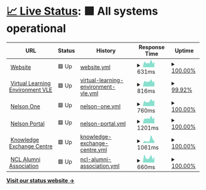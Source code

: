 # [📈 Live Status](https://status.nelsoncollege.ac.uk): <!--live status--> **🟩 All systems operational**

<!--start: status pages-->
<!-- This summary is generated by Upptime (https://github.com/upptime/upptime) -->
<!-- Do not edit this manually, your changes will be overwritten -->
<!-- prettier-ignore -->
| URL | Status | History | Response Time | Uptime |
| --- | ------ | ------- | ------------- | ------ |
| <img alt="" src="https://portal.nelsoncollege.ac.uk/files/logo-main.svg" height="13"> [Website](https://nelsoncollege.ac.uk) | 🟩 Up | [website.yml](https://github.com/travnettech/ncl_status/commits/HEAD/history/website.yml) | <details><summary><img alt="Response time graph" src="./graphs/website/response-time-week.png" height="20"> 631ms</summary><br><a href="https://status.nelsoncollege.ac.uk/history/website"><img alt="Response time 717" src="https://img.shields.io/endpoint?url=https%3A%2F%2Fraw.githubusercontent.com%2Ftravnettech%2Fncl_status%2FHEAD%2Fapi%2Fwebsite%2Fresponse-time.json"></a><br><a href="https://status.nelsoncollege.ac.uk/history/website"><img alt="24-hour response time 711" src="https://img.shields.io/endpoint?url=https%3A%2F%2Fraw.githubusercontent.com%2Ftravnettech%2Fncl_status%2FHEAD%2Fapi%2Fwebsite%2Fresponse-time-day.json"></a><br><a href="https://status.nelsoncollege.ac.uk/history/website"><img alt="7-day response time 631" src="https://img.shields.io/endpoint?url=https%3A%2F%2Fraw.githubusercontent.com%2Ftravnettech%2Fncl_status%2FHEAD%2Fapi%2Fwebsite%2Fresponse-time-week.json"></a><br><a href="https://status.nelsoncollege.ac.uk/history/website"><img alt="30-day response time 740" src="https://img.shields.io/endpoint?url=https%3A%2F%2Fraw.githubusercontent.com%2Ftravnettech%2Fncl_status%2FHEAD%2Fapi%2Fwebsite%2Fresponse-time-month.json"></a><br><a href="https://status.nelsoncollege.ac.uk/history/website"><img alt="1-year response time 717" src="https://img.shields.io/endpoint?url=https%3A%2F%2Fraw.githubusercontent.com%2Ftravnettech%2Fncl_status%2FHEAD%2Fapi%2Fwebsite%2Fresponse-time-year.json"></a></details> | <details><summary><a href="https://status.nelsoncollege.ac.uk/history/website">100.00%</a></summary><a href="https://status.nelsoncollege.ac.uk/history/website"><img alt="All-time uptime 99.94%" src="https://img.shields.io/endpoint?url=https%3A%2F%2Fraw.githubusercontent.com%2Ftravnettech%2Fncl_status%2FHEAD%2Fapi%2Fwebsite%2Fuptime.json"></a><br><a href="https://status.nelsoncollege.ac.uk/history/website"><img alt="24-hour uptime 100.00%" src="https://img.shields.io/endpoint?url=https%3A%2F%2Fraw.githubusercontent.com%2Ftravnettech%2Fncl_status%2FHEAD%2Fapi%2Fwebsite%2Fuptime-day.json"></a><br><a href="https://status.nelsoncollege.ac.uk/history/website"><img alt="7-day uptime 100.00%" src="https://img.shields.io/endpoint?url=https%3A%2F%2Fraw.githubusercontent.com%2Ftravnettech%2Fncl_status%2FHEAD%2Fapi%2Fwebsite%2Fuptime-week.json"></a><br><a href="https://status.nelsoncollege.ac.uk/history/website"><img alt="30-day uptime 100.00%" src="https://img.shields.io/endpoint?url=https%3A%2F%2Fraw.githubusercontent.com%2Ftravnettech%2Fncl_status%2FHEAD%2Fapi%2Fwebsite%2Fuptime-month.json"></a><br><a href="https://status.nelsoncollege.ac.uk/history/website"><img alt="1-year uptime 99.94%" src="https://img.shields.io/endpoint?url=https%3A%2F%2Fraw.githubusercontent.com%2Ftravnettech%2Fncl_status%2FHEAD%2Fapi%2Fwebsite%2Fuptime-year.json"></a></details>
| <img alt="" src="https://portal-nelsoncollege-files.s3.eu-west-2.amazonaws.com/logo/VLE_NCL.svg" height="13"> [Virtual Learning Environment VLE](https://nclvle.co.uk) | 🟩 Up | [virtual-learning-environment-vle.yml](https://github.com/travnettech/ncl_status/commits/HEAD/history/virtual-learning-environment-vle.yml) | <details><summary><img alt="Response time graph" src="./graphs/virtual-learning-environment-vle/response-time-week.png" height="20"> 816ms</summary><br><a href="https://status.nelsoncollege.ac.uk/history/virtual-learning-environment-vle"><img alt="Response time 731" src="https://img.shields.io/endpoint?url=https%3A%2F%2Fraw.githubusercontent.com%2Ftravnettech%2Fncl_status%2FHEAD%2Fapi%2Fvirtual-learning-environment-vle%2Fresponse-time.json"></a><br><a href="https://status.nelsoncollege.ac.uk/history/virtual-learning-environment-vle"><img alt="24-hour response time 1260" src="https://img.shields.io/endpoint?url=https%3A%2F%2Fraw.githubusercontent.com%2Ftravnettech%2Fncl_status%2FHEAD%2Fapi%2Fvirtual-learning-environment-vle%2Fresponse-time-day.json"></a><br><a href="https://status.nelsoncollege.ac.uk/history/virtual-learning-environment-vle"><img alt="7-day response time 816" src="https://img.shields.io/endpoint?url=https%3A%2F%2Fraw.githubusercontent.com%2Ftravnettech%2Fncl_status%2FHEAD%2Fapi%2Fvirtual-learning-environment-vle%2Fresponse-time-week.json"></a><br><a href="https://status.nelsoncollege.ac.uk/history/virtual-learning-environment-vle"><img alt="30-day response time 735" src="https://img.shields.io/endpoint?url=https%3A%2F%2Fraw.githubusercontent.com%2Ftravnettech%2Fncl_status%2FHEAD%2Fapi%2Fvirtual-learning-environment-vle%2Fresponse-time-month.json"></a><br><a href="https://status.nelsoncollege.ac.uk/history/virtual-learning-environment-vle"><img alt="1-year response time 731" src="https://img.shields.io/endpoint?url=https%3A%2F%2Fraw.githubusercontent.com%2Ftravnettech%2Fncl_status%2FHEAD%2Fapi%2Fvirtual-learning-environment-vle%2Fresponse-time-year.json"></a></details> | <details><summary><a href="https://status.nelsoncollege.ac.uk/history/virtual-learning-environment-vle">99.92%</a></summary><a href="https://status.nelsoncollege.ac.uk/history/virtual-learning-environment-vle"><img alt="All-time uptime 99.66%" src="https://img.shields.io/endpoint?url=https%3A%2F%2Fraw.githubusercontent.com%2Ftravnettech%2Fncl_status%2FHEAD%2Fapi%2Fvirtual-learning-environment-vle%2Fuptime.json"></a><br><a href="https://status.nelsoncollege.ac.uk/history/virtual-learning-environment-vle"><img alt="24-hour uptime 99.43%" src="https://img.shields.io/endpoint?url=https%3A%2F%2Fraw.githubusercontent.com%2Ftravnettech%2Fncl_status%2FHEAD%2Fapi%2Fvirtual-learning-environment-vle%2Fuptime-day.json"></a><br><a href="https://status.nelsoncollege.ac.uk/history/virtual-learning-environment-vle"><img alt="7-day uptime 99.92%" src="https://img.shields.io/endpoint?url=https%3A%2F%2Fraw.githubusercontent.com%2Ftravnettech%2Fncl_status%2FHEAD%2Fapi%2Fvirtual-learning-environment-vle%2Fuptime-week.json"></a><br><a href="https://status.nelsoncollege.ac.uk/history/virtual-learning-environment-vle"><img alt="30-day uptime 99.98%" src="https://img.shields.io/endpoint?url=https%3A%2F%2Fraw.githubusercontent.com%2Ftravnettech%2Fncl_status%2FHEAD%2Fapi%2Fvirtual-learning-environment-vle%2Fuptime-month.json"></a><br><a href="https://status.nelsoncollege.ac.uk/history/virtual-learning-environment-vle"><img alt="1-year uptime 99.66%" src="https://img.shields.io/endpoint?url=https%3A%2F%2Fraw.githubusercontent.com%2Ftravnettech%2Fncl_status%2FHEAD%2Fapi%2Fvirtual-learning-environment-vle%2Fuptime-year.json"></a></details>
| <img alt="" src="https://portal-nelsoncollege-files.s3.eu-west-2.amazonaws.com/logo/One_NCL.svg" height="13"> [Nelson One](https://one.nelsoncollege.ac.uk) | 🟩 Up | [nelson-one.yml](https://github.com/travnettech/ncl_status/commits/HEAD/history/nelson-one.yml) | <details><summary><img alt="Response time graph" src="./graphs/nelson-one/response-time-week.png" height="20"> 760ms</summary><br><a href="https://status.nelsoncollege.ac.uk/history/nelson-one"><img alt="Response time 719" src="https://img.shields.io/endpoint?url=https%3A%2F%2Fraw.githubusercontent.com%2Ftravnettech%2Fncl_status%2FHEAD%2Fapi%2Fnelson-one%2Fresponse-time.json"></a><br><a href="https://status.nelsoncollege.ac.uk/history/nelson-one"><img alt="24-hour response time 886" src="https://img.shields.io/endpoint?url=https%3A%2F%2Fraw.githubusercontent.com%2Ftravnettech%2Fncl_status%2FHEAD%2Fapi%2Fnelson-one%2Fresponse-time-day.json"></a><br><a href="https://status.nelsoncollege.ac.uk/history/nelson-one"><img alt="7-day response time 760" src="https://img.shields.io/endpoint?url=https%3A%2F%2Fraw.githubusercontent.com%2Ftravnettech%2Fncl_status%2FHEAD%2Fapi%2Fnelson-one%2Fresponse-time-week.json"></a><br><a href="https://status.nelsoncollege.ac.uk/history/nelson-one"><img alt="30-day response time 860" src="https://img.shields.io/endpoint?url=https%3A%2F%2Fraw.githubusercontent.com%2Ftravnettech%2Fncl_status%2FHEAD%2Fapi%2Fnelson-one%2Fresponse-time-month.json"></a><br><a href="https://status.nelsoncollege.ac.uk/history/nelson-one"><img alt="1-year response time 719" src="https://img.shields.io/endpoint?url=https%3A%2F%2Fraw.githubusercontent.com%2Ftravnettech%2Fncl_status%2FHEAD%2Fapi%2Fnelson-one%2Fresponse-time-year.json"></a></details> | <details><summary><a href="https://status.nelsoncollege.ac.uk/history/nelson-one">100.00%</a></summary><a href="https://status.nelsoncollege.ac.uk/history/nelson-one"><img alt="All-time uptime 99.97%" src="https://img.shields.io/endpoint?url=https%3A%2F%2Fraw.githubusercontent.com%2Ftravnettech%2Fncl_status%2FHEAD%2Fapi%2Fnelson-one%2Fuptime.json"></a><br><a href="https://status.nelsoncollege.ac.uk/history/nelson-one"><img alt="24-hour uptime 100.00%" src="https://img.shields.io/endpoint?url=https%3A%2F%2Fraw.githubusercontent.com%2Ftravnettech%2Fncl_status%2FHEAD%2Fapi%2Fnelson-one%2Fuptime-day.json"></a><br><a href="https://status.nelsoncollege.ac.uk/history/nelson-one"><img alt="7-day uptime 100.00%" src="https://img.shields.io/endpoint?url=https%3A%2F%2Fraw.githubusercontent.com%2Ftravnettech%2Fncl_status%2FHEAD%2Fapi%2Fnelson-one%2Fuptime-week.json"></a><br><a href="https://status.nelsoncollege.ac.uk/history/nelson-one"><img alt="30-day uptime 100.00%" src="https://img.shields.io/endpoint?url=https%3A%2F%2Fraw.githubusercontent.com%2Ftravnettech%2Fncl_status%2FHEAD%2Fapi%2Fnelson-one%2Fuptime-month.json"></a><br><a href="https://status.nelsoncollege.ac.uk/history/nelson-one"><img alt="1-year uptime 99.97%" src="https://img.shields.io/endpoint?url=https%3A%2F%2Fraw.githubusercontent.com%2Ftravnettech%2Fncl_status%2FHEAD%2Fapi%2Fnelson-one%2Fuptime-year.json"></a></details>
| <img alt="" src="https://portal.nelsoncollege.ac.uk/files/logo-main.svg" height="13"> [Nelson Portal](https://portal.nelsoncollege.ac.uk) | 🟩 Up | [nelson-portal.yml](https://github.com/travnettech/ncl_status/commits/HEAD/history/nelson-portal.yml) | <details><summary><img alt="Response time graph" src="./graphs/nelson-portal/response-time-week.png" height="20"> 1201ms</summary><br><a href="https://status.nelsoncollege.ac.uk/history/nelson-portal"><img alt="Response time 1508" src="https://img.shields.io/endpoint?url=https%3A%2F%2Fraw.githubusercontent.com%2Ftravnettech%2Fncl_status%2FHEAD%2Fapi%2Fnelson-portal%2Fresponse-time.json"></a><br><a href="https://status.nelsoncollege.ac.uk/history/nelson-portal"><img alt="24-hour response time 1367" src="https://img.shields.io/endpoint?url=https%3A%2F%2Fraw.githubusercontent.com%2Ftravnettech%2Fncl_status%2FHEAD%2Fapi%2Fnelson-portal%2Fresponse-time-day.json"></a><br><a href="https://status.nelsoncollege.ac.uk/history/nelson-portal"><img alt="7-day response time 1201" src="https://img.shields.io/endpoint?url=https%3A%2F%2Fraw.githubusercontent.com%2Ftravnettech%2Fncl_status%2FHEAD%2Fapi%2Fnelson-portal%2Fresponse-time-week.json"></a><br><a href="https://status.nelsoncollege.ac.uk/history/nelson-portal"><img alt="30-day response time 1332" src="https://img.shields.io/endpoint?url=https%3A%2F%2Fraw.githubusercontent.com%2Ftravnettech%2Fncl_status%2FHEAD%2Fapi%2Fnelson-portal%2Fresponse-time-month.json"></a><br><a href="https://status.nelsoncollege.ac.uk/history/nelson-portal"><img alt="1-year response time 1508" src="https://img.shields.io/endpoint?url=https%3A%2F%2Fraw.githubusercontent.com%2Ftravnettech%2Fncl_status%2FHEAD%2Fapi%2Fnelson-portal%2Fresponse-time-year.json"></a></details> | <details><summary><a href="https://status.nelsoncollege.ac.uk/history/nelson-portal">100.00%</a></summary><a href="https://status.nelsoncollege.ac.uk/history/nelson-portal"><img alt="All-time uptime 99.98%" src="https://img.shields.io/endpoint?url=https%3A%2F%2Fraw.githubusercontent.com%2Ftravnettech%2Fncl_status%2FHEAD%2Fapi%2Fnelson-portal%2Fuptime.json"></a><br><a href="https://status.nelsoncollege.ac.uk/history/nelson-portal"><img alt="24-hour uptime 100.00%" src="https://img.shields.io/endpoint?url=https%3A%2F%2Fraw.githubusercontent.com%2Ftravnettech%2Fncl_status%2FHEAD%2Fapi%2Fnelson-portal%2Fuptime-day.json"></a><br><a href="https://status.nelsoncollege.ac.uk/history/nelson-portal"><img alt="7-day uptime 100.00%" src="https://img.shields.io/endpoint?url=https%3A%2F%2Fraw.githubusercontent.com%2Ftravnettech%2Fncl_status%2FHEAD%2Fapi%2Fnelson-portal%2Fuptime-week.json"></a><br><a href="https://status.nelsoncollege.ac.uk/history/nelson-portal"><img alt="30-day uptime 99.96%" src="https://img.shields.io/endpoint?url=https%3A%2F%2Fraw.githubusercontent.com%2Ftravnettech%2Fncl_status%2FHEAD%2Fapi%2Fnelson-portal%2Fuptime-month.json"></a><br><a href="https://status.nelsoncollege.ac.uk/history/nelson-portal"><img alt="1-year uptime 99.98%" src="https://img.shields.io/endpoint?url=https%3A%2F%2Fraw.githubusercontent.com%2Ftravnettech%2Fncl_status%2FHEAD%2Fapi%2Fnelson-portal%2Fuptime-year.json"></a></details>
| <img alt="" src="https://portal-nelsoncollege-files.s3.eu-west-2.amazonaws.com/logo/KEC_NCL.svg" height="13"> [Knowledge Exchange Centre](https://kec.nelsoncollege.ac.uk) | 🟩 Up | [knowledge-exchange-centre.yml](https://github.com/travnettech/ncl_status/commits/HEAD/history/knowledge-exchange-centre.yml) | <details><summary><img alt="Response time graph" src="./graphs/knowledge-exchange-centre/response-time-week.png" height="20"> 1061ms</summary><br><a href="https://status.nelsoncollege.ac.uk/history/knowledge-exchange-centre"><img alt="Response time 730" src="https://img.shields.io/endpoint?url=https%3A%2F%2Fraw.githubusercontent.com%2Ftravnettech%2Fncl_status%2FHEAD%2Fapi%2Fknowledge-exchange-centre%2Fresponse-time.json"></a><br><a href="https://status.nelsoncollege.ac.uk/history/knowledge-exchange-centre"><img alt="24-hour response time 690" src="https://img.shields.io/endpoint?url=https%3A%2F%2Fraw.githubusercontent.com%2Ftravnettech%2Fncl_status%2FHEAD%2Fapi%2Fknowledge-exchange-centre%2Fresponse-time-day.json"></a><br><a href="https://status.nelsoncollege.ac.uk/history/knowledge-exchange-centre"><img alt="7-day response time 1061" src="https://img.shields.io/endpoint?url=https%3A%2F%2Fraw.githubusercontent.com%2Ftravnettech%2Fncl_status%2FHEAD%2Fapi%2Fknowledge-exchange-centre%2Fresponse-time-week.json"></a><br><a href="https://status.nelsoncollege.ac.uk/history/knowledge-exchange-centre"><img alt="30-day response time 863" src="https://img.shields.io/endpoint?url=https%3A%2F%2Fraw.githubusercontent.com%2Ftravnettech%2Fncl_status%2FHEAD%2Fapi%2Fknowledge-exchange-centre%2Fresponse-time-month.json"></a><br><a href="https://status.nelsoncollege.ac.uk/history/knowledge-exchange-centre"><img alt="1-year response time 730" src="https://img.shields.io/endpoint?url=https%3A%2F%2Fraw.githubusercontent.com%2Ftravnettech%2Fncl_status%2FHEAD%2Fapi%2Fknowledge-exchange-centre%2Fresponse-time-year.json"></a></details> | <details><summary><a href="https://status.nelsoncollege.ac.uk/history/knowledge-exchange-centre">100.00%</a></summary><a href="https://status.nelsoncollege.ac.uk/history/knowledge-exchange-centre"><img alt="All-time uptime 99.94%" src="https://img.shields.io/endpoint?url=https%3A%2F%2Fraw.githubusercontent.com%2Ftravnettech%2Fncl_status%2FHEAD%2Fapi%2Fknowledge-exchange-centre%2Fuptime.json"></a><br><a href="https://status.nelsoncollege.ac.uk/history/knowledge-exchange-centre"><img alt="24-hour uptime 100.00%" src="https://img.shields.io/endpoint?url=https%3A%2F%2Fraw.githubusercontent.com%2Ftravnettech%2Fncl_status%2FHEAD%2Fapi%2Fknowledge-exchange-centre%2Fuptime-day.json"></a><br><a href="https://status.nelsoncollege.ac.uk/history/knowledge-exchange-centre"><img alt="7-day uptime 100.00%" src="https://img.shields.io/endpoint?url=https%3A%2F%2Fraw.githubusercontent.com%2Ftravnettech%2Fncl_status%2FHEAD%2Fapi%2Fknowledge-exchange-centre%2Fuptime-week.json"></a><br><a href="https://status.nelsoncollege.ac.uk/history/knowledge-exchange-centre"><img alt="30-day uptime 100.00%" src="https://img.shields.io/endpoint?url=https%3A%2F%2Fraw.githubusercontent.com%2Ftravnettech%2Fncl_status%2FHEAD%2Fapi%2Fknowledge-exchange-centre%2Fuptime-month.json"></a><br><a href="https://status.nelsoncollege.ac.uk/history/knowledge-exchange-centre"><img alt="1-year uptime 99.94%" src="https://img.shields.io/endpoint?url=https%3A%2F%2Fraw.githubusercontent.com%2Ftravnettech%2Fncl_status%2FHEAD%2Fapi%2Fknowledge-exchange-centre%2Fuptime-year.json"></a></details>
| <img alt="" src="https://portal-nelsoncollege-files.s3.eu-west-2.amazonaws.com/logo/Alumni_NCL.svg" height="13"> [NCL Alumni Association](https://alumni.nelsoncollege.ac.uk) | 🟩 Up | [ncl-alumni-association.yml](https://github.com/travnettech/ncl_status/commits/HEAD/history/ncl-alumni-association.yml) | <details><summary><img alt="Response time graph" src="./graphs/ncl-alumni-association/response-time-week.png" height="20"> 660ms</summary><br><a href="https://status.nelsoncollege.ac.uk/history/ncl-alumni-association"><img alt="Response time 696" src="https://img.shields.io/endpoint?url=https%3A%2F%2Fraw.githubusercontent.com%2Ftravnettech%2Fncl_status%2FHEAD%2Fapi%2Fncl-alumni-association%2Fresponse-time.json"></a><br><a href="https://status.nelsoncollege.ac.uk/history/ncl-alumni-association"><img alt="24-hour response time 738" src="https://img.shields.io/endpoint?url=https%3A%2F%2Fraw.githubusercontent.com%2Ftravnettech%2Fncl_status%2FHEAD%2Fapi%2Fncl-alumni-association%2Fresponse-time-day.json"></a><br><a href="https://status.nelsoncollege.ac.uk/history/ncl-alumni-association"><img alt="7-day response time 660" src="https://img.shields.io/endpoint?url=https%3A%2F%2Fraw.githubusercontent.com%2Ftravnettech%2Fncl_status%2FHEAD%2Fapi%2Fncl-alumni-association%2Fresponse-time-week.json"></a><br><a href="https://status.nelsoncollege.ac.uk/history/ncl-alumni-association"><img alt="30-day response time 695" src="https://img.shields.io/endpoint?url=https%3A%2F%2Fraw.githubusercontent.com%2Ftravnettech%2Fncl_status%2FHEAD%2Fapi%2Fncl-alumni-association%2Fresponse-time-month.json"></a><br><a href="https://status.nelsoncollege.ac.uk/history/ncl-alumni-association"><img alt="1-year response time 696" src="https://img.shields.io/endpoint?url=https%3A%2F%2Fraw.githubusercontent.com%2Ftravnettech%2Fncl_status%2FHEAD%2Fapi%2Fncl-alumni-association%2Fresponse-time-year.json"></a></details> | <details><summary><a href="https://status.nelsoncollege.ac.uk/history/ncl-alumni-association">100.00%</a></summary><a href="https://status.nelsoncollege.ac.uk/history/ncl-alumni-association"><img alt="All-time uptime 99.99%" src="https://img.shields.io/endpoint?url=https%3A%2F%2Fraw.githubusercontent.com%2Ftravnettech%2Fncl_status%2FHEAD%2Fapi%2Fncl-alumni-association%2Fuptime.json"></a><br><a href="https://status.nelsoncollege.ac.uk/history/ncl-alumni-association"><img alt="24-hour uptime 100.00%" src="https://img.shields.io/endpoint?url=https%3A%2F%2Fraw.githubusercontent.com%2Ftravnettech%2Fncl_status%2FHEAD%2Fapi%2Fncl-alumni-association%2Fuptime-day.json"></a><br><a href="https://status.nelsoncollege.ac.uk/history/ncl-alumni-association"><img alt="7-day uptime 100.00%" src="https://img.shields.io/endpoint?url=https%3A%2F%2Fraw.githubusercontent.com%2Ftravnettech%2Fncl_status%2FHEAD%2Fapi%2Fncl-alumni-association%2Fuptime-week.json"></a><br><a href="https://status.nelsoncollege.ac.uk/history/ncl-alumni-association"><img alt="30-day uptime 100.00%" src="https://img.shields.io/endpoint?url=https%3A%2F%2Fraw.githubusercontent.com%2Ftravnettech%2Fncl_status%2FHEAD%2Fapi%2Fncl-alumni-association%2Fuptime-month.json"></a><br><a href="https://status.nelsoncollege.ac.uk/history/ncl-alumni-association"><img alt="1-year uptime 99.99%" src="https://img.shields.io/endpoint?url=https%3A%2F%2Fraw.githubusercontent.com%2Ftravnettech%2Fncl_status%2FHEAD%2Fapi%2Fncl-alumni-association%2Fuptime-year.json"></a></details>

<!--end: status pages-->

[**Visit our status website →**](https://status.nelsoncollege.ac.uk)
